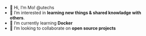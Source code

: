 - 👋 Hi, I’m Mo! @utechs
- 👀 I’m interested in **learning new things & shared knowladge with others**.
- 🌱 I’m currently learning **Docker**
- 💞️ I’m looking to collaborate on **open source projects**

<!---
utechs/Mo is a ✨ special ✨ repository because its `README.md` (this file) appears on your GitHub profile.
You can click the Preview link to take a look at your changes.
--->
